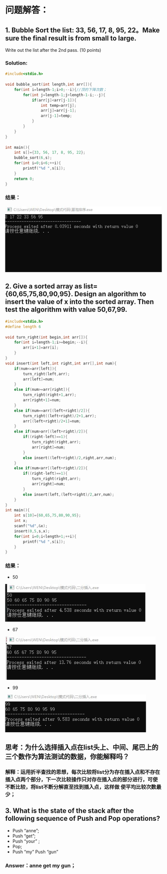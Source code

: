 # 问题解答：
## 1. Bubble Sort the list: 33, 56, 17, 8, 95, 22。Make sure the final result is from small to large. 

Write out the list after the 2nd pass. (10 points) 

### Solution:
```c
#include<stdio.h>

void bubble_sort(int length,int arr[]){
	for(int i=length-1;i>0;--i){//顶的下降次数； 
		for(int j=length-1;j>length-1-i;--j){
			if(arr[j]<arr[j-1]){
				int temp=arr[j];
				arr[j]=arr[j-1];
				arr[j-1]=temp;				
			}
		}
	}
}

int main(){
	int s[]={33, 56, 17, 8, 95, 22};
	bubble_sort(6,s);
	for(int i=0;i<6;++i){
		printf("%d ",s[i]);
	}
	return 0;
} 
```
### 结果：
![](images/48.jpg)

## 2. Give a sorted array as list={60,65,75,80,90,95}. Design an algorithm to insert the value of x into the sorted array. Then test the algorithm with value 50,67,99. 
```c
#include<stdio.h>
#define length 6

void turn_right(int begin,int arr[]){
	for(int i=length-1;i>=begin;--i){
		arr[i+1]=arr[i];
	}
}
void insert(int left,int right,int arr[],int num){
	if(num<=arr[left]){
		turn_right(left,arr);
		arr[left]=num;
	}
	else if(num>=arr[right]){
		turn_right(right+1,arr);
		arr[right+1]=num;
	}
	else if(num==arr[(left+right)/2]){
		turn_right((left+right)/2+1,arr);
		arr[(left+right)/2+1]=num;
	}
	else if(num>arr[(left+right)/2]){
		if((right-left)==1){
			turn_right(right,arr);
			arr[right]=num;
		}
		else insert((left+right)/2,right,arr,num);
	}
	else if(num<arr[(left+right)/2]){
		if((right-left)==1){
			turn_right(right,arr);
			arr[right]=num;
		}
		else insert(left,(left+right)/2,arr,num);
	}
}
int main(){
	int s[10]={60,65,75,80,90,95};
	int x;
	scanf("%d",&x);
	insert(0,5,s,x);
	for(int i=0;i<length+1;++i){
		printf("%d ",s[i]);
	}
} 
```
### 结果：
* 50


![](images/49.jpg)

* 67

![](images/50.jpg)


* 99


![](images/51.jpg)



## 思考：为什么选择插入点在list头上、中间、尾巴上的三个数作为算法测试的数据，你能解释吗？

### 解释：运用折半查找的思想，每次比较将list分为存在插入点和不存在插入点两个部分，下一次比较操作只对存在插入点的部分进行，可使不断比较，将list不断分解直至找到插入点，这样做 使平均比较次数最少；


## 3. What is the state of the stack after the following sequence of Push and Pop operations? 
* Push “anne”; 
* Push “get”;
* Push “your” ;
* Pop;
* Push “my” Push “gun” 

### Answer：anne get my gun；